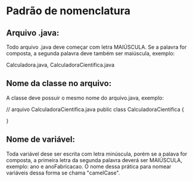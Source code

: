 # Padrão de nomenclatura

## Arquivo .java: 
Todo arquivo .java deve começar com letra MAIÚSCULA. Se a palavra for composta, a segunda palavra deve também ser maiúscula, exemplo:

Calculadora.java, CalculadoraCientifica.java

## Nome da classe no arquivo: 
A classe deve possuir o mesmo nome do arquivo.java, exemplo:

// arquivo CalculadoraCientifica.java
public class CalculadoraCientifica {

}

## Nome de variável: 
Toda variável dese ser escrita com letra minúscula, porém se a palava for composta, a primeira letra da segunda palavra deverá ser MAIÚSCULA, exemplo: ano e anoFabricacao. O nome dessa prática para nomear variáveis dessa forma se chama "camelCase".
